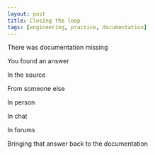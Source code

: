```yaml
---
layout: post
title: Closing the loop
tags: [engineering, practice, documentation]
---
```


There was documentation missing

You found an answer

In the source

From someone else

In person

In chat

In forums

Bringing that answer back to the documentation
